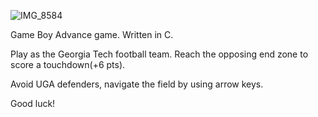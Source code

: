 ![IMG_8584](https://github.com/tarunraviku/GTvsUGAGame/assets/111271954/16ac46b4-362e-4523-8108-1f8328c47640)

Game Boy Advance game. Written in C.

Play as the Georgia Tech football team. Reach the opposing end zone to score a touchdown(+6 pts).

Avoid UGA defenders, navigate the field by using arrow keys.

Good luck!
